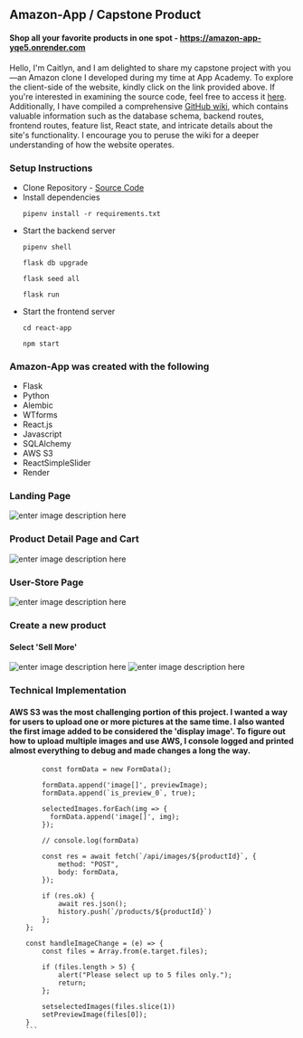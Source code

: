 ## Amazon-App / Capstone Product
#### Shop all your favorite products in one spot - https://amazon-app-yqe5.onrender.com

Hello, I'm Caitlyn, and I am delighted to share my capstone project with you—an Amazon clone I developed during my time at App Academy. To explore the client-side of the website, kindly click on the link provided above. If you're interested in examining the source code, feel free to access it [here](https://github.com/cstandre/capstone_project). Additionally, I have compiled a comprehensive [GitHub wiki](https://github.com/cstandre/capstone_project/wiki), which contains valuable information such as the database schema, backend routes, frontend routes, feature list, React state, and intricate details about the site's functionality. I encourage you to peruse the wiki for a deeper understanding of how the website operates.

### Setup Instructions
- Clone Repository - [Source Code](https://github.com/cstandre/capstone_project)
- Install dependencies
	```
	pipenv install -r requirements.txt
	```
- Start the backend server
	```
	pipenv shell
	```
	```
	flask db upgrade
	```
	```
	flask seed all
	```
	```
	flask run
	```
- Start the frontend server
	```
	cd react-app
	```
	```
	npm start
	```
### Amazon-App was created with the following
- Flask
- Python
- Alembic
- WTforms
- React.js
- Javascript
- SQLAlchemy
- AWS S3
- ReactSimpleSlider
- Render

### Landing Page
![enter image description here](https://res.cloudinary.com/djclmc80y/image/upload/v1686590111/2023-06-12_10-14-10_xkvyfu.gif)
### Product Detail Page and Cart
![enter image description here](https://res.cloudinary.com/djclmc80y/image/upload/v1686590575/2023-06-12_10-22-46_nkltun.gif)
### User-Store Page
![enter image description here](https://res.cloudinary.com/djclmc80y/image/upload/v1686592219/Snag_239153be_zlnenh.png)
### Create a new product
#### Select 'Sell More'
![enter image description here](https://res.cloudinary.com/djclmc80y/image/upload/v1686592224/Snag_239165c0_zo63gk.png)
![enter image description here](https://res.cloudinary.com/djclmc80y/image/upload/v1686592227/Snag_2391736c_g1cq4x.png)

### Technical Implementation
#### AWS S3 was the most challenging portion of this project. I wanted a way for users to upload one or more pictures at the same time. I also wanted the first image added to be considered the 'display image'. To figure out how to upload multiple images and use AWS, I console logged and printed almost everything to debug and made changes a long the way.

```
        const formData = new FormData();

        formData.append('image[]', previewImage);
        formData.append(`is_preview_0`, true);

        selectedImages.forEach(img => {
          formData.append('image[]', img);
        });

        // console.log(formData)

        const res = await fetch(`/api/images/${productId}`, {
            method: "POST",
            body: formData,
        });

        if (res.ok) {
            await res.json();
            history.push(`/products/${productId}`)
        };
    };

    const handleImageChange = (e) => {
        const files = Array.from(e.target.files);

        if (files.length > 5) {
            alert("Please select up to 5 files only.");
            return;
        };

        setselectedImages(files.slice(1))
        setPreviewImage(files[0]);
    }
    ```
